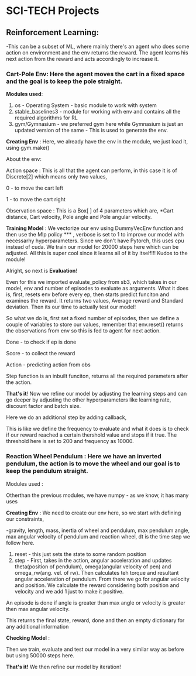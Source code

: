 # SCI-TECH Projects
## Reinforcement Learning:
-This can be a subset of ML, where mainly there's an agent who does some action on environment and the env returns the reward. The agent learns his next action from the reward and acts accordingly to increase it. 

### **Cart-Pole Env**: Here the agent moves the cart in a fixed space and the goal is to keep the pole straight.

**Modules used**:
1. os - Operating System - basic module to work with system
2. stable_baselines3 - module for working with env and contains all the required algorithms for RL
3. gym/Gymnasium - we preferred gym here while Gymnasium is just an updated version of the same - This is used to generate the env.
   
**Creating Env** :
Here, we already have the env in the module, we just load it, using gym.make()

About the env:

Action space : This is all that the agent can perform, in this case it is of Discrete[2] which means only two values,


0 - to move the cart left

1 - to move the cart right

Observation space : This is a Box[ ] of 4 parameters which are, *Cart distance, Cart velocity, Pole angle and Pole angular velocity.

**Training Model** :
We vectorize our env using DummyVecEnv function and then use the Mlp policy *** , verbose is set to 1 to improve our model with necessarhy hyperparameters. Since we don't have Pytorch, this uses cpu instead of cuda. We train our model for 20000 steps here which can be adjusted. All this is super cool since it learns all of it by itself!!! Kudos to the module!

Alright, so next is **Evaluation**!

Even for this we imported evaluate_policy from sb3, which takes in our model, env and number of episodes to evaluate as arguments. What it does is, first, resets env before every ep, then starts predict funciton and examines the reward. It returns two values, Average reward and Standard deviation.
Then its our time to actually test our model!

So what we do is, first set a fixed number of episodes, then we define a couple of variables to store our values, remember that env.reset() returns the observations from env so this is fed to agent for next action.

Done - to check if ep is done

Score - to collect the reward

Action - predicting action from obs

Step function is an inbuilt funciton, returns all the required parameters after the action.

**That's it**! Now we refine our model by adjusting the learning steps and can go deeper by adjusting the other hyperparameters like learning rate, discount factor and batch size.

Here we do an additional step by adding callback,

This is like we define the frequency to evaluate and what it does is to check if our reward reached a certain thershold value and stops if it true. The threshold here is set to 200 and frequency as 10000.

### **Reaction Wheel Pendulum** : Here we have an inverted pendulum, the action is to move the wheel and our goal is to keep the pendulum straight.

Modules used :

Otherthan the previous modules, we have numpy - as we know, it has many uses

**Creating Env** : We need to create our env here, so we start with defining our constraints,

-gravity, length, mass, inertia of wheel and pendulum, max pendulum angle, max angular velocity of pendulum and reaction wheel, dt is the time step we follow here.

1. reset - this just sets the state to some random position
2. step - First, takes in the action, angular acceleration and updates theta(position of pendulum), omega(angular velocity of pen) and omega_rw(ang. vel. of rw). Then calculates teh torque and resultant angular acceleration of pendulum. From there we go for angular velocity and position.  We calculate the reward considering both position and velocity and we add 1 just to make it positive.

An episode is done if angle is greater than max angle or velocity is greater then max angular velocity.

This returns the final state, reward, done and then an empty dictionary for any additional information

**Checking Model** :

Then we train, evaluate and test our model in a very similar way as before but using 50000 steps here.

**That's it!** We then refine our model by iteration!
